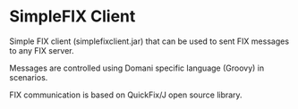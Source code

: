 # SimpleFIX Client
Simple FIX client (simplefixclient.jar) that can be used to sent FIX messages to any FIX server. 

Messages are controlled using Domani specific language (Groovy) in scenarios.

FIX communication is based on QuickFix/J open source library.
